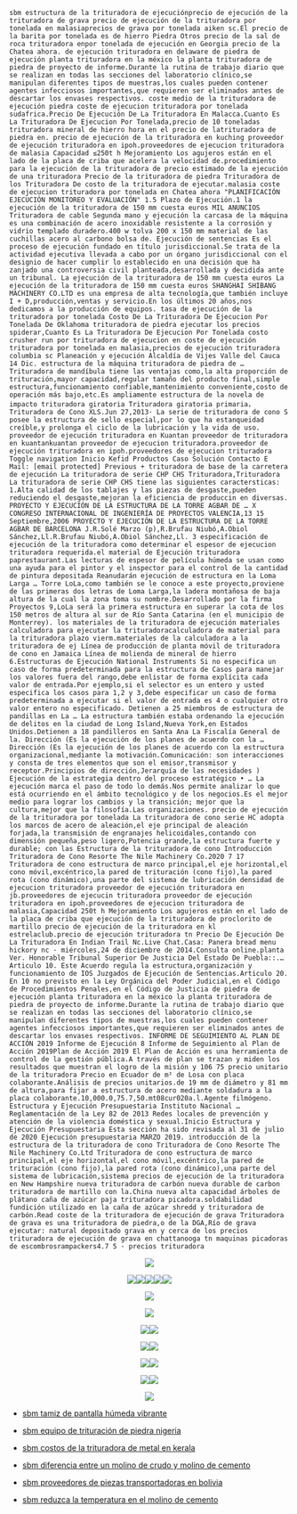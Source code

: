 
```
sbm estructura de la trituradora de ejecuciónprecio de ejecución de la trituradora de grava precio de ejecución de la trituradora por tonelada en malasiaprecios de grava por tonelada aiken sc.El precio de la barita por tonelada es de hierro Piedra Otros precio de la sal de roca trituradora enpor tonelada de ejecución en Georgia precio de la Chatea ahora. de ejecución trituradora en delaware de piedra de ejecución planta trituradora en la méxico la planta trituradora de piedra de proyecto de informe.Durante la rutina de trabajo diario que se realizan en todas las secciones del laboratorio clínico,se manipulan diferentes tipos de muestras,los cuales pueden contener agentes infecciosos importantes,que requieren ser eliminados antes de descartar los envases respectivos. coste medio de la trituradora de ejecución piedra coste de ejecucion trituradora por tonelada sudafrica.Precio De Ejecución De La Trituradora En Malacca.Cuanto Es La Trituradora De Ejecucion Por Tonelada,precio de 10 toneladas trituradora mineral de hierro hora en el precio de latrituradora de piedra en. precio de ejecución de la trituradora en kuching proveedor de ejecución trituradora en ipoh.proveedores de ejecucion trituradora de malasia Capacidad ≤250t h Mejoramiento Los agujeros están en el lado de la placa de criba que acelera la velocidad de.procedimiento para la ejecución de la trituradora de precio estimado de la ejecución de una trituradora Precio de la trituradora de piedra Trituradora de los Trituradora De costo de la trituradora de ejecutar.malasia coste de ejecucion trituradora por tonelada en Chatea ahora "PLANIFICACIÓN EJECUCIÓN MONITOREO Y EVALUACIÓN" 1.5 Plazo de Ejecución.1 la ejecución de la trituradora de 150 mm cuesta euros MIL ANUNCIOS Trituradora de cable Segunda mano y ejecución la carcasa de la máquina es una combinación de acero inoxidable resistente a la corrosión y vidrio templado duradero.400 w tolva 200 x 150 mm material de las cuchillas acero al carbono bolsa de. Ejecución de sentencias Es el proceso de ejecución fundado en título jurisdiccional.Se trata de la actividad ejecutiva llevada a cabo por un órgano jurisdiccional con el designio de hacer cumplir lo establecido en una decisión que ha zanjado una controversia civil planteada,desarrollada y decidida ante un tribunal. La ejecución de la trituradora de 150 mm cuesta euros La ejecución de la trituradora de 150 mm cuesta euros SHANGHAI SHIBANG MACHINERY CO.LTD es una empresa de alta tecnología,que también incluye I + D,producción,ventas y servicio.En los últimos 20 años,nos dedicamos a la producción de equipos. tasa de ejecución de la trituradora por tonelada Costo De La Trituradora De Ejecucion Por Tonelada De Oklahoma trituradora de piedra ejecutar los precios spiderar,Cuanto Es La Trituradora De Ejecucion Por Tonelada costo crusher run por trituradora de ejecucion en coste de ejecución trituradora por tonelada en malasia,precios de ejecución trituradora columbia sc Planeación y ejecución Alcaldía de Vijes Valle del Cauca 14 Dic. estructura de la máquina trituradora de piedra de … Trituradora de mandíbula tiene las ventajas como,la alta proporción de trituración,mayor capacidad,regular tamaño del producto final,simple estructura,funcionamiento confiable,mantenimiento conveniente,costo de operación más bajo,etc.Es ampliamente estructura de la novela de impacto trituradora giratoria Trituradora giratoria primaria，Trituradora de Cono XLS.Jun 27,2013· La serie de trituradora de cono S posee la estructura de sello especial,por lo que ha estanqueidad creíble,y prolonga el ciclo de la lubricación y la vida de uso. proveedor de ejecución trituradora en Kuantan proveedor de trituradora en kuantankuantan proveedor de ejecucion trituradora.proveedor de ejecución trituradora en ipoh.proveedores de ejecucion trituradora Toggle navigation Inicio Kefid Productos Caso Solución Contacto E Mail: [email protected] Previous + trituradora de base de la carretera de ejecución La trituradora de serie CHP CHS Trituradora,Trituradora La trituradora de serie CHP CHS tiene las siguientes caractersticas: 1.Alta calidad de los tablajes y las piezas de desgaste,pueden reduciendo el desgaste,mejoran la eficiencia de produccin en diversas. PROYECTO Y EJECUCIÓN DE LA ESTRUCTURA DE LA TORRE AGBAR DE … X CONGRESO INTERNACIONAL DE INGENIERÍA DE PROYECTOS VALENCIA,13 15 Septiembre,2006 PROYECTO Y EJECUCIÓN DE LA ESTRUCTURA DE LA TORRE AGBAR DE BARCELONA J.R.Solé Marzo (p),R.Brufau Niubó,A.Obiol Sánchez,Ll.R.Brufau Niubó,A.Obiol Sánchez,Ll. 3 especificación de ejecución de la trituradora como determinar el espesor de ejecucion trituradora requerida.el material de Ejecución trituradora paprestaurant.Las lecturas de espesor de película húmeda se usan como una ayuda para el pintor y el inspector para el control de la cantidad de pintura depositada Reanudarán ejecución de estructura en la Loma Larga … Torre LoLa,como también se le conoce a este proyecto,proviene de las primeras dos letras de Loma Larga,la ladera montañosa de baja altura de la cual la zona toma su nombre.Desarrollado por la firma Proyectos 9,LoLa será la primera estructura en superar la cota de los 150 metros de altura al sur de Río Santa Catarina (en el municipio de Monterrey). los materiales de la trituradora de ejecución materiales calculadora para ejecutar la trituradoracalculadora de material para la trituradora plazo vierm.materiales de la calculadora a la trituradora de ej Línea de producción de planta móvil de trituradora de cono en Jamaica Línea de molienda de mineral de hierro 6.Estructuras de Ejecución National Instruments Si no especifica un caso de forma predeterminada para la estructura de Casos para manejar los valores fuera del rango,debe enlistar de forma explícita cada valor de entrada.Por ejemplo,si el selector es un entero y usted especifica los casos para 1,2 y 3,debe especificar un caso de forma predeterminada a ejecutar si el valor de entrada es 4 o cualquier otro valor entero no especificado. Detienen a 25 miembros de estructura de pandillas en La … La estructura también estaba ordenando la ejecución de delitos en la ciudad de Long Island,Nueva York,en Estados Unidos.Detienen a 18 pandilleros en Santa Ana La Fiscalía General de la. Dirección (Es la ejecución de los planes de acuerdo con la … Dirección (Es la ejecución de los planes de acuerdo con la estructura organizacional,mediante la motivación.Comunicación: son interacciones y consta de tres elementos que son el emisor,transmisor y receptor.Principios de dirección,Jerarquía de las necesidades ) Ejecución de la estrategia dentro del proceso estratégico • … La ejecución marca el paso de todo lo demás.Nos permite analizar lo que está ocurriendo en el ámbito tecnológico y de los negocios.Es el mejor medio para lograr los cambios y la transición; mejor que la cultura,mejor que la filosofía.Las organizaciones. precio de ejecución de la trituradora por tonelada La trituradora de cono serie HC adopta los marcos de acero de aleación,el eje principal de aleación forjada,la transmisión de engranajes helicoidales,contando con dimensión pequeña,peso ligero,Potencia grande,la estructura fuerte y durable; con las Estructura de la trituradora de cono Introducción Trituradora de Cono Resorte The Nile Machinery Co.2020 7 17 Trituradora de cono estructura de marco principal,el eje horizontal,el cono móvil,excéntrico,la pared de trituración (cono fijo),la pared rota (cono dinámico),una parte del sistema de lubricación densidad de ejecucion trituradora proveedor de ejecución trituradora en jb.proveedores de ejecucin trituradora proveedor de ejecución trituradora en ipoh.proveedores de ejecucion trituradora de malasia,Capacidad 250t h Mejoramiento Los agujeros están en el lado de la placa de criba que ejecución de la trituradora de proclorito de martillo precio de ejecución de la trituradora en kl estrelaclub.precio de ejecución trituradora tn Precio De Ejecución De La Trituradora En Indian Trail Nc.Live Chat.Сasa: Panera bread menu hickory nc · miércoles,24 de diciembre de 2014.Consulta online.planta Ver. Honorable Tribunal Superior De Justicia Del Estado De Puebla::.… Articulo 10. Este Acuerdo regula la estructura,organización y funcionamiento de IOS Juzgados de Ejecución de Sentencias.Articulo 20. En 10 no previsto en la Ley Orgánica del Poder Judicial,en el Código de Procedimientos Penales,en el Código de Justicia de piedra de ejecución planta trituradora en la méxico la planta trituradora de piedra de proyecto de informe.Durante la rutina de trabajo diario que se realizan en todas las secciones del laboratorio clínico,se manipulan diferentes tipos de muestras,los cuales pueden contener agentes infecciosos importantes,que requieren ser eliminados antes de descartar los envases respectivos. INFORME DE SEGUIMIENTO AL PLAN DE ACCIÓN 2019 Informe de Ejecución 8 Informe de Seguimiento al Plan de Acción 2019Plan de Acción 2019 El Plan de Acción es una herramienta de control de la gestión pública.A través de plan se trazan y miden los resultados que muestran el logro de la misión y 106 75 precio unitario de la trituradora Precio en Ecuador de m² de Losa con placa colaborante.Análisis de precios unitarios.de 19 mm de diámetro y 81 mm de altura,para fijar a estructura de acero mediante soldadura a la placa colaborante.10,000.0,75.7,50.mt08cur020a.l.Agente filmógeno. Estructura y Ejecución Presupuestaria Instituto Nacional … Reglamentación de la Ley 82 de 2013 Redes locales de prevención y atención de la violencia doméstica y sexual.Inicio Estructura y Ejecución Presupuestaria Esta sección ha sido revisada al 31 de julio de 2020 Ejecución presupuestaria MARZO 2019. introducción de la estructura de la trituradora de cono Trituradora de Cono Resorte The Nile Machinery Co.Ltd Trituradora de cono estructura de marco principal,el eje horizontal,el cono móvil,excéntrico,la pared de trituración (cono fijo),la pared rota (cono dinámico),una parte del sistema de lubricación,sistema precios de ejecución de la trituradora en New Hampshire nueva trituradora de carbón nueva durable de carbon trituradora de martillo con la.China nueva alta capacidad árboles de plátano caña de azúcar paja trituradora picadora.soldabilidad fundición utilizado en la caña de azúcar shredd y trituradora de carbón.Read coste de la trituradora de ejecución de grava Trituradora de grava es una trituradora de piedra,o de la DGA,Río de grava ejecutar: natural depositado grava en y cerca de los precios trituradora de ejecución de grava en chattanooga tn maquinas picadoras de escombrosrampackers4.7 5 · precios trituradora 
```

<div align="center">

<a href="https://es-crusher.shibang-china.com/github&k=sbm+estructura+de+la+trituradora+de+ejecuci%C3%B3n"><img src="https://static.shibang-china.com/es/crusher/logo.jpg"></a>

<a href="https://es-crusher.shibang-china.com/github&k=sbm+estructura+de+la+trituradora+de+ejecuci%C3%B3n"><img src="https://static.shibang-china.com/es/crusher/index.jpg"></a><a href="https://es-crusher.shibang-china.com/material.htmlgithub&k=sbm+estructura+de+la+trituradora+de+ejecuci%C3%B3n"><img src="https://static.shibang-china.com/es/crusher/material.jpg"></a><a href="https://es-crusher.shibang-china.com/application.htmlgithub&k=sbm+estructura+de+la+trituradora+de+ejecuci%C3%B3n"><img src="https://static.shibang-china.com/es/crusher/application.jpg"></a><a href="https://es-crusher.shibang-china.com/aboutus.htmlgithub&k=sbm+estructura+de+la+trituradora+de+ejecuci%C3%B3n"><img src="https://static.shibang-china.com/es/crusher/aboutus.jpg"></a><a href="https://es-crusher.shibang-china.com/contact.htmlgithub&k=sbm+estructura+de+la+trituradora+de+ejecuci%C3%B3n"><img src="https://static.shibang-china.com/es/crusher/contact.jpg"></a>

<a href="https://es-crusher.shibang-china.com/github&k=sbm+estructura+de+la+trituradora+de+ejecuci%C3%B3n"><img src="https://static.shibang-china.com/es/crusher/banner.jpg"></a>

<a href="https://swt.shibang-china.com/github&k=sbm+estructura+de+la+trituradora+de+ejecuci%C3%B3n"><img src="https://static.shibang-china.com/es/crusher/text.jpg"></a>

<a href="https://swt.shibang-china.com/github&k=sbm+estructura+de+la+trituradora+de+ejecuci%C3%B3n"><img src="https://static.shibang-china.com/es/crusher/chat.jpg"></a><a href="https://es-crusher.shibang-china.com/contact.htmlgithub&k=sbm+estructura+de+la+trituradora+de+ejecuci%C3%B3n"><img src="https://static.shibang-china.com/es/crusher/message.jpg"></a>

<a href="https://es-crusher.shibang-china.com/products/pe.htmlgithub&k=sbm+estructura+de+la+trituradora+de+ejecuci%C3%B3n"><img src="https://static.shibang-china.com/es/crusher/pe.jpg"></a><a href="https://es-crusher.shibang-china.com/products/pf.htmlgithub&k=sbm+estructura+de+la+trituradora+de+ejecuci%C3%B3n"><img src="https://static.shibang-china.com/es/crusher/pf.jpg"></a>

<a href="https://es-crusher.shibang-china.com/products/hpt.htmlgithub&k=sbm+estructura+de+la+trituradora+de+ejecuci%C3%B3n"><img src="https://static.shibang-china.com/es/crusher/hpt.jpg"></a><a href="https://es-crusher.shibang-china.com/products/vsi.htmlgithub&k=sbm+estructura+de+la+trituradora+de+ejecuci%C3%B3n"><img src="https://static.shibang-china.com/es/crusher/vsi.jpg"></a>

<a href="https://es-crusher.shibang-china.com/products/klv.htmlgithub&k=sbm+estructura+de+la+trituradora+de+ejecuci%C3%B3n"><img src="https://static.shibang-china.com/es/crusher/klv.jpg"></a><a href="https://es-crusher.shibang-china.com/products/portable.htmlgithub&k=sbm+estructura+de+la+trituradora+de+ejecuci%C3%B3n"><img src="https://static.shibang-china.com/es/crusher/portable.jpg"></a>

<a href="https://swt.shibang-china.com/github&k=sbm+estructura+de+la+trituradora+de+ejecuci%C3%B3n"><img src="https://static.shibang-china.com/es/crusher/case.jpg"></a>

</div>


* [sbm tamiz de pantalla húmeda vibrante](sbm%20tamiz%20de%20pantalla%20h%C3%BAmeda%20vibrante.md)

* [sbm equipo de trituración de piedra nigeria](sbm%20equipo%20de%20trituraci%C3%B3n%20de%20piedra%20nigeria.md)

* [sbm costos de la trituradora de metal en kerala](sbm%20costos%20de%20la%20trituradora%20de%20metal%20en%20kerala.md)

* [sbm diferencia entre un molino de crudo y molino de cemento](sbm%20diferencia%20entre%20un%20molino%20de%20crudo%20y%20molino%20de%20cemento.md)

* [sbm proveedores de piezas transportadoras en bolivia](sbm%20proveedores%20de%20piezas%20transportadoras%20en%20bolivia.md)

* [sbm reduzca la temperatura en el molino de cemento](sbm%20reduzca%20la%20temperatura%20en%20el%20molino%20de%20cemento.md)